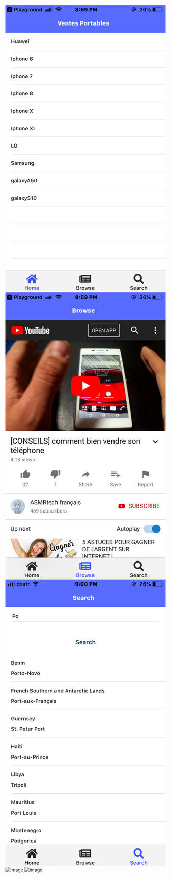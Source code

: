 ![image](https://github.com/CollegeBoreal/INF1083-200-19A-01/blob/master/4.Components/b300111766-tab-ng/IMG-3295.PNG?raw=true)
![image](https://github.com/CollegeBoreal/INF1083-200-19A-01/blob/master/4.Components/b300111766-tab-ng/IMG-3296.PNG?raw=true)
![image](https://github.com/CollegeBoreal/INF1083-200-19A-01/blob/master/4.Components/b300111766-tab-ng/IMG-3297.PNG?raw=true)
![image]()
![image]()
